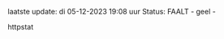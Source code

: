 laatste update: 
di 05-12-2023 19:08   uur 
Status: FAALT - geel - 
<div class="service Y">httpstat</div>